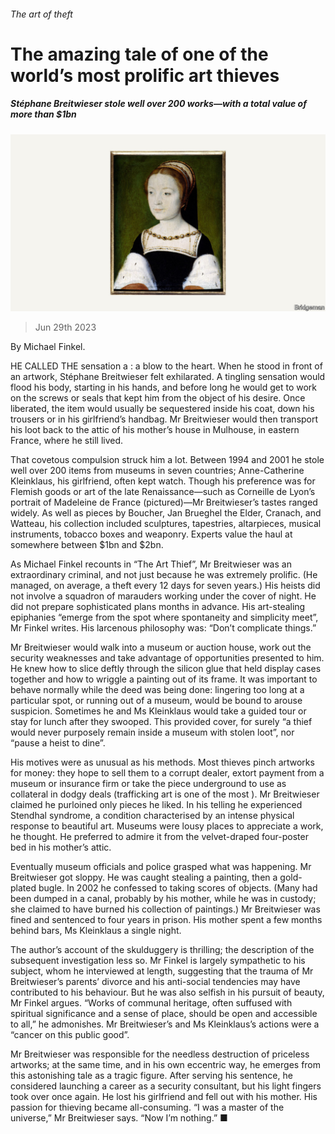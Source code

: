###### The art of theft

# The amazing tale of one of the world’s most prolific art thieves 

##### Stéphane Breitwieser stole well over 200 works—with a total value of more than $1bn 

![image](images/20230701_CUP001.jpg) 

> Jun 29th 2023 

By Michael Finkel. 

HE CALLED THE sensation a : a blow to the heart. When he stood in front of an artwork, Stéphane Breitwieser felt exhilarated. A tingling sensation would flood his body, starting in his hands, and before long he would get to work on the screws or seals that kept him from the object of his desire. Once liberated, the item would usually be sequestered inside his coat, down his trousers or in his girlfriend’s handbag. Mr Breitwieser would then transport his loot back to the attic of his mother’s house in Mulhouse, in eastern France, where he still lived.

That covetous compulsion struck him a lot. Between 1994 and 2001 he stole well over 200 items from museums in seven countries; Anne-Catherine Kleinklaus, his girlfriend, often kept watch. Though his preference was for Flemish goods or art of the late Renaissance—such as Corneille de Lyon’s portrait of Madeleine de France (pictured)—Mr Breitwieser’s tastes ranged widely. As well as pieces by Boucher, Jan Brueghel the Elder, Cranach, and Watteau, his collection included  sculptures, tapestries, altarpieces, musical instruments, tobacco boxes and weaponry. Experts value the haul at somewhere between $1bn and $2bn.

As Michael Finkel recounts in “The Art Thief”, Mr Breitwieser was an extraordinary criminal, and not just because he was extremely prolific. (He managed, on average, a theft every 12 days for seven years.) His heists did not involve a squadron of marauders working under the cover of night. He did not prepare sophisticated plans months in advance. His art-stealing epiphanies “emerge from the spot where spontaneity and simplicity meet”, Mr Finkel writes. His larcenous philosophy was: “Don’t complicate things.”

Mr Breitwieser would walk into a museum or auction house, work out the security weaknesses and take advantage of opportunities presented to him. He knew how to slice deftly through the silicon glue that held display cases together and how to wriggle a painting out of its frame. It was important to behave normally while the deed was being done: lingering too long at a particular spot, or running out of a museum, would be bound to arouse suspicion. Sometimes he and Ms Kleinklaus would take a guided tour or stay for lunch after they swooped. This provided cover, for surely “a thief would never purposely remain inside a museum with stolen loot”, nor “pause a heist to dine”.

His motives were as unusual as his methods. Most thieves pinch artworks for money: they hope to sell them to a corrupt dealer, extort payment from a museum or insurance firm or take the piece underground to use as collateral in dodgy deals (trafficking art is one of the most ). Mr Breitwieser claimed he purloined only pieces he liked. In his telling he experienced Stendhal syndrome, a condition characterised by an intense physical response to beautiful art. Museums were lousy places to appreciate a work, he thought. He preferred to admire it from the velvet-draped four-poster bed in his mother’s attic.

Eventually museum officials and police grasped what was happening. Mr Breitwieser got sloppy. He was caught stealing a painting, then a gold-plated bugle. In 2002 he confessed to taking scores of objects. (Many had been dumped in a canal, probably by his mother, while he was in custody; she claimed to have burned his collection of paintings.) Mr Breitwieser was fined and sentenced to four years in prison. His mother spent a few months behind bars, Ms Kleinklaus a single night.

The author’s account of the skulduggery is thrilling; the description of the subsequent investigation less so. Mr Finkel is largely sympathetic to his subject, whom he interviewed at length, suggesting that the trauma of Mr Breitwieser’s parents’ divorce and his anti-social tendencies may have contributed to his behaviour. But he was also selfish in his pursuit of beauty, Mr Finkel argues. “Works of communal heritage, often suffused with spiritual significance and a sense of place, should be open and accessible to all,” he admonishes. Mr Breitwieser’s and Ms Kleinklaus’s actions were a “cancer on this public good”.

Mr Breitwieser was responsible for the needless destruction of priceless artworks; at the same time, and in his own eccentric way, he emerges from this astonishing tale as a tragic figure. After serving his sentence, he considered launching a career as a security consultant, but his light fingers took over once again. He lost his girlfriend and fell out with his mother. His passion for thieving became all-consuming. “I was a master of the universe,” Mr Breitwieser says. “Now I’m nothing.” ■


